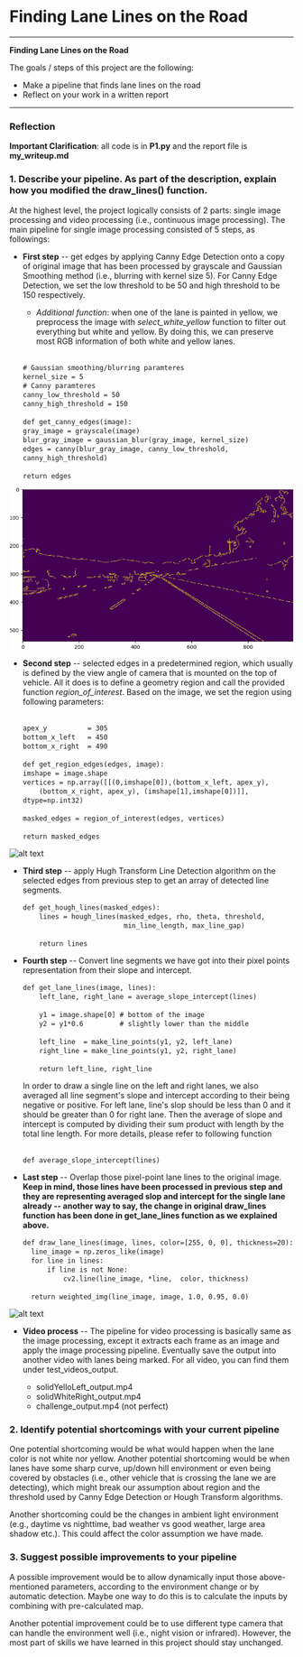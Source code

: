 # **Finding Lane Lines on the Road** 

---

**Finding Lane Lines on the Road**

The goals / steps of this project are the following:

* Make a pipeline that finds lane lines on the road
* Reflect on your work in a written report


[//]: # (Image References)

[image1]: ./examples/grayscale.jpg "Grayscale"
[image_edges]: ./examples/edges.png "Edges"
[image_masked_edges]: ./examples/masked\_edges.png "Masked_Edges"
[image_result]: ./examples/result\_image.png "Result"

---

### Reflection

**Important Clarification**: all code is in **P1.py** and the report file is **my_writeup.md**

### 1. Describe your pipeline. As part of the description, explain how you modified the draw_lines() function.

At the highest level, the project logically consists of 2 parts:
single image processing and video processing (i.e., continuous image
processing). The main pipeline for single image processing consisted
of 5 steps, as followings:

* **First step** -- get edges by applying Canny Edge Detection onto a
 copy of original image that has been processed by grayscale and
 Gaussian Smoothing method (i.e., blurring with kernel size 5). For
 Canny Edge Detection, we set the low threshold to be 50 and high
 threshold to be 150 respectively.

	* *Additional function*: when one of the lane is painted in
      yellow, we preprocess the image with *select_white_yellow*
      function to filter out everything but white and yellow. By doing
      this, we can preserve most RGB information of both white and
      yellow lanes.

	```

	# Gaussian smoothing/blurring paramteres
	kernel_size = 5
	# Canny paramteres
	canny_low_threshold = 50
	canny_high_threshold = 150
	
	def get_canny_edges(image):
    gray_image = grayscale(image)
    blur_gray_image = gaussian_blur(gray_image, kernel_size)
    edges = canny(blur_gray_image, canny_low_threshold, canny_high_threshold)
    
    return edges

	```
![alt text][image_edges] 


* **Second step** -- selected edges in a predetermined region, which
 usually is defined by the view angle of camera that is mounted on the
 top of vehicle. All it does is to define a geometry region and call
 the provided function *region_of_interest*. Based on the image, we
 set the region using following parameters:
 
	```
 
	apex_y          = 305
	bottom_x_left   = 450
	bottom_x_right  = 490
 
	def get_region_edges(edges, image):
	imshape = image.shape
	vertices = np.array([[(0,imshape[0]),(bottom_x_left, apex_y), 
		(bottom_x_right, apex_y), (imshape[1],imshape[0])]], dtype=np.int32)
	
	masked_edges = region_of_interest(edges, vertices)
 
    return masked_edges
	
	```

![alt text][image_masked_edges]

* **Third step** -- apply Hugh Transform Line Detection algorithm on
  the selected edges from previous step to get an array of detected
  line segments.
  
    ```
	def get_hough_lines(masked_edges):
		lines = hough_lines(masked_edges, rho, theta, threshold, 
			                 min_line_length, max_line_gap)

		return lines

	```


* **Fourth step** -- Convert line segments we have got into their
  pixel points representation from their slope and intercept.

	```
	def get_lane_lines(image, lines):
		left_lane, right_lane = average_slope_intercept(lines)
    
		y1 = image.shape[0] # bottom of the image
		y2 = y1*0.6         # slightly lower than the middle

		left_line  = make_line_points(y1, y2, left_lane)
		right_line = make_line_points(y1, y2, right_lane)
    
		return left_line, right_line
	```
	
	In order to draw a single line on the left and right lanes, we
	also averaged all line segment's slope and intercept according to
	their being negative or positive. For left lane, line's slop
	should be less than 0 and it should be greater than 0 for right
	lane. Then the average of slope and intercept is computed by
	dividing their sum product with length by the total line
	length. For more details, please refer to following function
	
	```
	
	def average_slope_intercept(lines)

	```
	
	
* **Last step** -- Overlap those pixel-point lane lines to the
  original image. **Keep in mind, those lines have been processed in
  previous step and they are representing averaged slop and intercept
  for the single lane already -- another way to say, the change in
  original draw_lines function has been done in get_lane_lines
  function as we explained above.**
  
  ```
  def draw_lane_lines(image, lines, color=[255, 0, 0], thickness=20):
    line_image = np.zeros_like(image)
    for line in lines:
        if line is not None:
            cv2.line(line_image, *line,  color, thickness)
		
	return weighted_img(line_image, image, 1.0, 0.95, 0.0)
  
  ```

![alt text][image_result]


* **Video process** -- The pipeline for video processing is basically
  same as the image processing, except it extracts each frame as an
  image and apply the image processing pipeline. Eventually save the
  output into another video with lanes being marked. For all video,
  you can find them under test\_videos\_output.
  
  - solidYelloLeft_output.mp4
  - solidWhiteRight_output.mp4
  - challenge_output.mp4 (not perfect)


### 2. Identify potential shortcomings with your current pipeline

One potential shortcoming would be what would happen when the lane
color is not white nor yellow. Another potential shortcoming would be
when lanes have some sharp curve, up/down hill environment or even
being covered by obstacles (i.e., other vehicle that is crossing the
lane we are detecting), which might break our assumption about region
and the threshold used by Canny Edge Detection or Hough Transform
algorithms.

Another shortcoming could be the changes in ambient light environment
(e.g., daytime vs nighttime, bad weather vs good weather, large area
shadow etc.). This could affect the color assumption we have made.


### 3. Suggest possible improvements to your pipeline

A possible improvement would be to allow dynamically input those
above-mentioned parameters, according to the environment change or by
automatic detection. Maybe one way to do this is to calculate the
inputs by combining with pre-calculated map.

Another potential improvement could be to use different type camera
that can handle the environment well (i.e., night vision or
infrared). However, the most part of skills we have learned in this
project should stay unchanged.
